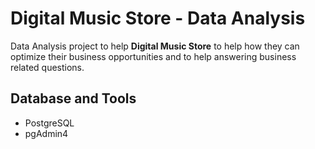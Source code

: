 # Digital Music Store - Data Analysis
Data Analysis project to help **Digital Music Store** to help how they can optimize their business opportunities and to help answering business related questions.

## Database and Tools
+ PostgreSQL
+ pgAdmin4

